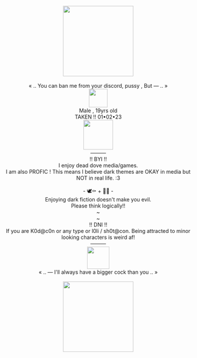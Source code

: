 <div align="center"> <br />
  <img src="https://file.garden/Zlo7whFY2AfQROME/36764ba7e81555b390f50a5efe096246.gif" "width="190" height="190"> <br /> <br />
  « .. You can ban me from your discord, pussy , But — .. » <br />
  <img src="https://file.garden/Zlo7whFY2AfQROME/701745-E8-90-FB-4-E3-D-B7-A8-5-E17-D1414-ACE.png"with="50" height="50">
  <br /> 
  Male , 19yrs old <br />
  TAKEN !! 01•02•23 <br /> 
  <img src="https://file.garden/Zlo7whFY2AfQROME/bab69adf.gif" "width="80" height="80"> <br />
  ——— <br /> 
  !! BYI !! <br />
  I enjoy dead dove media/games. <br />
  I am also PROFIC ! This means I believe dark themes are OKAY in media but NOT in real life. :3 <br /> <br />
  - 🕊️⚰️ + 🥭🌈 - <br />
  Enjoying dark fiction doesn't make you evil. <br />
  Please think logically!! <br />
  ~ <br />
  ~ <br />
  !! DNI !! <br />
  If you are K0d@c0n or any type or l0li / sh0t@con. Being attracted to minor looking characters is weird af! <br />
  ——— <br />
  <img src="https://file.garden/Zlo7whFY2AfQROME/59bf563c.gif" "width="60" height="60"> <br />
  « .. — I'll always have a bigger cock than you .. » <br /> <br />
  <img src="https://file.garden/Zlo7whFY2AfQROME/Untitled110_20240620030008.png" "width="190" height="190"> <br />
</div>
